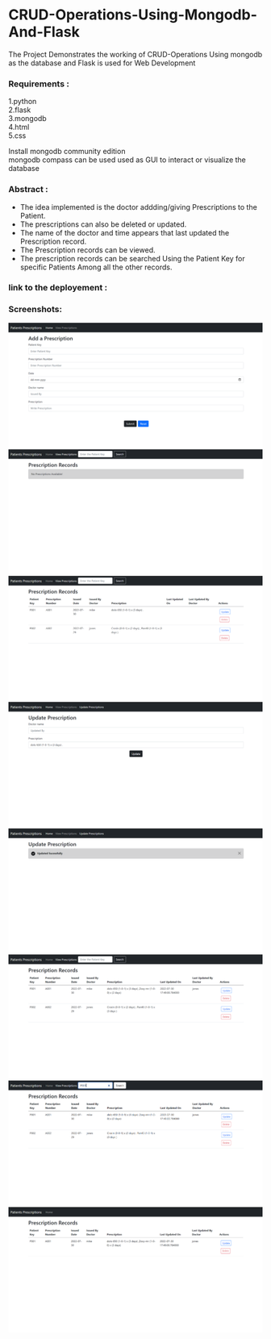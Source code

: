 # CRUD-Operations-Using-Mongodb-And-Flask
The Project Demonstrates the working of CRUD-Operations Using mongodb as the database and Flask is used for Web Development

### Requirements : <br/> 
1.python <br/>
2.flask <br/>
3.mongodb <br/>
4.html <br/>
5.css <br/>

Install mongodb community edition<br/> 
mongodb compass can be used used as GUI to interact or visualize the database<br/>

### Abstract : <br/> 
* The idea implemented is the doctor addding/giving Prescriptions to the Patient.<br/> 
* The prescriptions can also be deleted or updated.<br/> 
* The name of the doctor and time appears that last updated the Prescription record.<br/>
* The Prescription records can be viewed.<br/>
* The prescription records can be searched Using the Patient Key for specific Patients Among all the other records.<br/> 

### link to the deployement : <br/>

### Screenshots: <br/> 
![My Image](1.png)
<br/> 
![My Image](2.png)
<br/> 
![My Image](3.png)
<br/> 
![My Image](4.png)
<br/>
![My Image](5.png)
<br/> 
![My Image](6.png)
<br/> 
![My Image](7.png)
<br/> 
![My Image](8.png)
<br/> 


